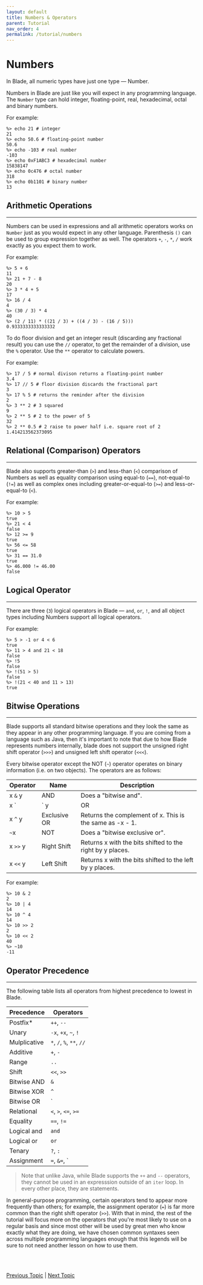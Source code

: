 ```yaml
---
layout: default
title: Numbers & Operators
parent: Tutorial
nav_order: 4
permalink: /tutorial/numbers
---
```



# Numbers

In Blade, all numeric types have just one type &mdash; Number. 

Numbers in Blade are just like you will expect in any programming language. 
The `Number` type can hold integer, floating-point, real, hexadecimal, 
octal and binary numbers. 

For example:

```blade-repl
%> echo 21 # integer
21
%> echo 50.6 # floating-point number
50.6
%> echo -103 # real number
-103
%> echo 0xF1ABC3 # hexadecimal number
15838147
%> echo 0c476 # octal number
318
%> echo 0b1101 # binary number
13
```

## Arithmetic Operations
---

Numbers can be used in expressions and all arithmetic operators works on `Number` just as you would expect
in any other language. Parenthesis `()` can be used to group expression together as well. The 
operators `+`, `-`, `*`, `/` work exactly as you expect them to work.

For example:

```blade-repl
%> 5 + 6
11
%> 21 + 7 - 8
20
%> 3 * 4 + 5
17
%> 16 / 4
4
%> (30 / 3) * 4
40
%> (2 / 11) * ((21 / 3) + ((4 / 3) - (16 / 5)))
0.9333333333333332
```

To do floor division and get an integer result (discarding any fractional result) you can use 
the `//` operator, to get the remainder of a division, use the `%` operator. Use the `**` operator 
to calculate powers.

For example:

```blade-repl
%> 17 / 5 # normal divison returns a floating-point number
3.4
%> 17 // 5 # floor division discards the fractional part
3
%> 17 % 5 # returns the reminder after the division
2
%> 3 ** 2 # 3 squared
9
%> 2 ** 5 # 2 to the power of 5
32
%> 2 ** 0.5 # 2 raise to power half i.e. square root of 2
1.414213562373095
```


## Relational (Comparison) Operators
---

Blade also supports greater-than (`>`) and less-than (`<`) comparison of Numbers as well as
equality comparison using equal-to (`==`), not-equal-to (`!=`) as well as complex ones including
greater-or-equal-to (`>=`) and less-or-equal-to (`<`).

For example:

```blade-repl
%> 10 > 5
true
%> 21 < 4
false
%> 12 >= 9
true
%> 56 <= 58
true
%> 31 == 31.0
true
%> 46.000 != 46.00
false
```


## Logical Operator
---

There are three (`3`) logical operators in Blade &mdash; `and`, `or`, `!`, and all object types including Numbers support 
all logical operators.

For example:

```blade-repl
%> 5 > -1 or 4 < 6
true
%> 11 > 4 and 21 < 18
false
%> !5
false
%> !(51 > 5)
false
%> !(21 < 40 and 11 > 13)
true
```

## Bitwise Operations
---

Blade supports all standard bitwise operations and they look the same as they appear in any other
programming language. If you are coming from a language such as Java, then it's important to note
that due to how Blade represents numbers internally, blade does not support the unsigned right shift operator (`>>>`) and unsigned left shift operator (`<<<`). 

Every bitwise operator except the NOT (`~`) operator operates on binary information (i.e. on two 
objects). The operators are as follows:

| Operator | Name         | Description |
|----------|--------------|-------------|
| x `&` y  | AND          | Does a "bitwise and". |
| x `|` y  | OR           | Does a "bitwise or". |
| x `^` y  | Exclusive OR | Returns the complement of x. This is the same as -x - 1. |
| `~`x     | NOT          | Does a "bitwise exclusive or". |
| x `>>` y | Right Shift  | Returns x with the bits shifted to the right by y places. |
| x `<<` y | Left Shift   | Returns x with the bits shifted to the left by y places. |

For example:

```blade-repl
%> 10 & 2
2
%> 10 | 4
14
%> 10 ^ 4
14
%> 10 >> 2
2
%> 10 << 2
40
%> ~10
-11
```


## Operator Precedence
---

The following table lists all operators from highest precedence to lowest in Blade.

| Precedence | Operators |
|------------|-----------|
| Postfix*      | `++`, `--` |
| Unary      | `-x`, `+x`, `~`, `!` |
| Mulplicative | `*`, `/`, `%`, `**`, `//` |
| Additive | `+`, `-` |
| Range | `..` |
| Shift | `<<`, `>>` |
| Bitwise AND | `&` |
| Bitwise XOR | `^` |
| Bitwise OR | `|` |
| Relational | `<`, `>`, `<=`, `>=` |
| Equality | `==`, `!=` |
| Logical and | `and` |
| Logical or | `or` |
| Tenary | `?`, `:` |
| Assignment | `=`, `&=`, `|=`, `*=`, `+=`, `-=`, `/=`, `**=`, `%=`, `>>=`, `<<=`, `^=`, `//=` |

> Note that unlike Java, while Blade supports the `++` and `--` operators, they cannot be used in
> an expresssion outside of an `iter` loop. In every other place, they are statements.

In general-purpose programming, certain operators tend to appear more frequently than others; 
for example, the assignment operator (`=`) is far more common than the right shift operator (`>>`). 
With that in mind, the rest of the tutorial will focus more on the operators that you're most 
likely to use on a regular basis and since most other will be used by great men who know exactly 
what they are doing, we have chosen common syntaxes seen across multiple programming languages 
enough that this legends will be sure to not need another lesson on how to use them.


<br><br>

[Previous Topic](./comments) | [Next Topic](./strings)